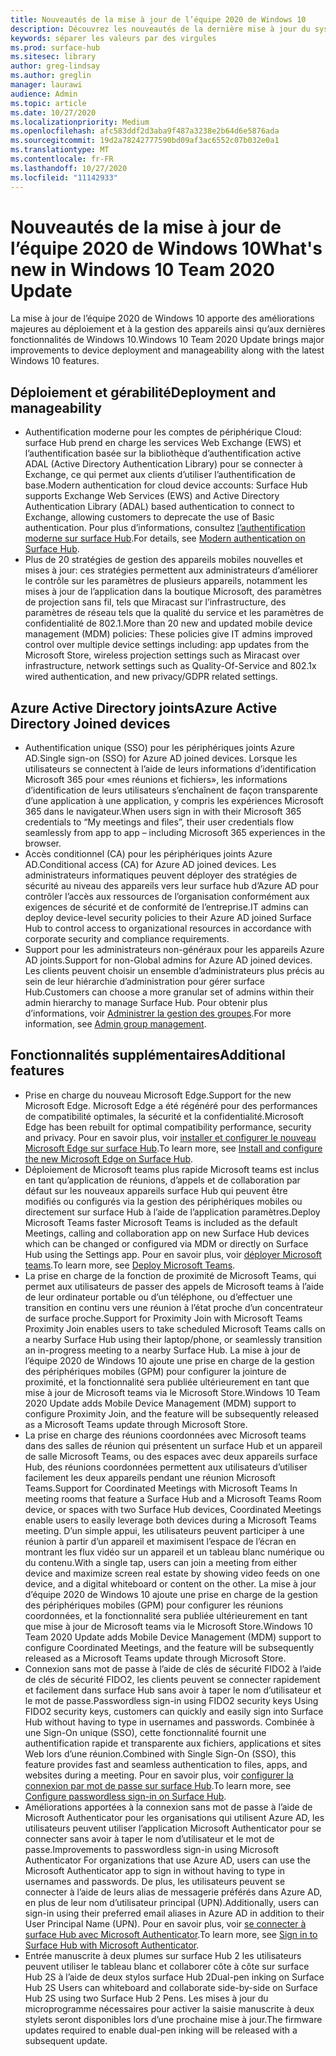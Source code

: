 ```yaml
---
title: Nouveautés de la mise à jour de l’équipe 2020 de Windows 10
description: Découvrez les nouveautés de la dernière mise à jour du système d’exploitation surface Hub, mise à jour d’équipe 2020 de Windows 10.
keywords: séparer les valeurs par des virgules
ms.prod: surface-hub
ms.sitesec: library
author: greg-lindsay
ms.author: greglin
manager: laurawi
audience: Admin
ms.topic: article
ms.date: 10/27/2020
ms.localizationpriority: Medium
ms.openlocfilehash: afc583ddf2d3aba9f487a3238e2b64d6e5876ada
ms.sourcegitcommit: 19d2a78242777590bd09af3ac6552c07b032e0a1
ms.translationtype: MT
ms.contentlocale: fr-FR
ms.lasthandoff: 10/27/2020
ms.locfileid: "11142933"
---
```

# <span data-ttu-id="5e527-104">Nouveautés de la mise à jour de l’équipe 2020 de Windows 10</span><span class="sxs-lookup"><span data-stu-id="5e527-104">What's new in Windows 10 Team 2020 Update</span></span>

<span data-ttu-id="5e527-105">La mise à jour de l’équipe 2020 de Windows 10 apporte des améliorations majeures au déploiement et à la gestion des appareils ainsi qu’aux dernières fonctionnalités de Windows 10.</span><span class="sxs-lookup"><span data-stu-id="5e527-105">Windows 10 Team 2020 Update brings major improvements to device deployment and manageability along with the latest Windows 10 features.</span></span>

##  <span data-ttu-id="5e527-106">Déploiement et gérabilité</span><span class="sxs-lookup"><span data-stu-id="5e527-106">Deployment and manageability</span></span>

- <span data-ttu-id="5e527-107">Authentification moderne pour les comptes de périphérique Cloud: surface Hub prend en charge les services Web Exchange (EWS) et l’authentification basée sur la bibliothèque d’authentification active ADAL (Active Directory Authentication Library) pour se connecter à Exchange, ce qui permet aux clients d’utiliser l’authentification de base.</span><span class="sxs-lookup"><span data-stu-id="5e527-107">Modern authentication for cloud device accounts: Surface Hub supports Exchange Web Services (EWS) and Active Directory Authentication Library (ADAL) based authentication to connect to Exchange, allowing customers to deprecate the use of Basic authentication.</span></span> <span data-ttu-id="5e527-108">Pour plus d’informations, consultez [l’authentification moderne sur surface Hub](https://docs.microsoft.com/surface-hub/surface-hub-modern-auth).</span><span class="sxs-lookup"><span data-stu-id="5e527-108">For details, see [Modern authentication on Surface Hub](https://docs.microsoft.com/surface-hub/surface-hub-modern-auth).</span></span>
- <span data-ttu-id="5e527-109">Plus de 20 stratégies de gestion des appareils mobiles nouvelles et mises à jour: ces stratégies permettent aux administrateurs d’améliorer le contrôle sur les paramètres de plusieurs appareils, notamment les mises à jour de l’application dans la boutique Microsoft, des paramètres de projection sans fil, tels que Miracast sur l’infrastructure, des paramètres de réseau tels que la qualité du service et les paramètres de confidentialité de 802.1.</span><span class="sxs-lookup"><span data-stu-id="5e527-109">More than 20 new and updated mobile device management (MDM) policies:       These policies give IT admins improved control over multiple device settings including: app updates from the Microsoft Store, wireless projection settings such as Miracast over infrastructure, network settings such as Quality-Of-Service and 802.1x wired authentication, and new privacy/GDPR related settings.</span></span>

##  <span data-ttu-id="5e527-110">Azure Active Directory joints</span><span class="sxs-lookup"><span data-stu-id="5e527-110">Azure Active Directory Joined devices</span></span>

- <span data-ttu-id="5e527-111">Authentification unique (SSO) pour les périphériques joints Azure AD.</span><span class="sxs-lookup"><span data-stu-id="5e527-111">Single sign-on (SSO) for Azure AD joined devices.</span></span> <span data-ttu-id="5e527-112">Lorsque les utilisateurs se connectent à l’aide de leurs informations d’identification Microsoft 365 pour «mes réunions et fichiers», les informations d’identification de leurs utilisateurs s’enchaînent de façon transparente d’une application à une application, y compris les expériences Microsoft 365 dans le navigateur.</span><span class="sxs-lookup"><span data-stu-id="5e527-112">When users sign in with their Microsoft 365 credentials to “My meetings and files”, their user credentials flow seamlessly from app to app – including Microsoft 365 experiences in the browser.</span></span>
- <span data-ttu-id="5e527-113">Accès conditionnel (CA) pour les périphériques joints Azure AD.</span><span class="sxs-lookup"><span data-stu-id="5e527-113">Conditional access (CA) for Azure AD joined devices.</span></span>        <span data-ttu-id="5e527-114">Les administrateurs informatiques peuvent déployer des stratégies de sécurité au niveau des appareils vers leur surface hub d’Azure AD pour contrôler l’accès aux ressources de l’organisation conformément aux exigences de sécurité et de conformité de l’entreprise.</span><span class="sxs-lookup"><span data-stu-id="5e527-114">IT admins can deploy device-level security policies to their Azure AD joined Surface Hub to control access to organizational resources in accordance with corporate security and compliance requirements.</span></span>
- <span data-ttu-id="5e527-115">Support pour les administrateurs non-généraux pour les appareils Azure AD joints.</span><span class="sxs-lookup"><span data-stu-id="5e527-115">Support for non-Global admins for Azure AD joined devices.</span></span>        <span data-ttu-id="5e527-116">Les clients peuvent choisir un ensemble d’administrateurs plus précis au sein de leur hiérarchie d’administration pour gérer surface Hub.</span><span class="sxs-lookup"><span data-stu-id="5e527-116">Customers can choose a more granular set of admins within their admin hierarchy to manage Surface Hub.</span></span> <span data-ttu-id="5e527-117">Pour obtenir plus d’informations, voir [Administrer la gestion des groupes](https://docs.microsoft.com/surface-hub/admin-group-management-for-surface-hub).</span><span class="sxs-lookup"><span data-stu-id="5e527-117">For more information, see [Admin group management](https://docs.microsoft.com/surface-hub/admin-group-management-for-surface-hub).</span></span>


## <span data-ttu-id="5e527-118">Fonctionnalités supplémentaires</span><span class="sxs-lookup"><span data-stu-id="5e527-118">Additional features</span></span>


- <span data-ttu-id="5e527-119">Prise en charge du nouveau Microsoft Edge.</span><span class="sxs-lookup"><span data-stu-id="5e527-119">Support for the new Microsoft Edge.</span></span> <span data-ttu-id="5e527-120">Microsoft Edge a été régénéré pour des performances de compatibilité optimales, la sécurité et la confidentialité.</span><span class="sxs-lookup"><span data-stu-id="5e527-120">Microsoft Edge has been rebuilt for optimal compatibility performance, security and privacy.</span></span> <span data-ttu-id="5e527-121">Pour en savoir plus, voir [installer et configurer le nouveau Microsoft Edge sur surface Hub](https://docs.microsoft.com/surface-hub/surface-hub-install-chromium-edge).</span><span class="sxs-lookup"><span data-stu-id="5e527-121">To learn more, see [Install and configure the new Microsoft Edge on Surface Hub](https://docs.microsoft.com/surface-hub/surface-hub-install-chromium-edge).</span></span>
- <span data-ttu-id="5e527-122">Déploiement de Microsoft teams plus rapide Microsoft teams est inclus en tant qu’application de réunions, d’appels et de collaboration par défaut sur les nouveaux appareils surface Hub qui peuvent être modifiés ou configurés via la gestion des périphériques mobiles ou directement sur surface Hub à l’aide de l’application paramètres.</span><span class="sxs-lookup"><span data-stu-id="5e527-122">Deploy Microsoft Teams faster           Microsoft Teams is included as the default Meetings, calling and collaboration app on new Surface Hub devices which can be changed or configured via MDM or directly on Surface Hub using the Settings app.</span></span> <span data-ttu-id="5e527-123">Pour en savoir plus, voir [déployer Microsoft teams](https://docs.microsoft.com/MicrosoftTeams/teams-surface-hub).</span><span class="sxs-lookup"><span data-stu-id="5e527-123">To learn more, see [Deploy Microsoft Teams](https://docs.microsoft.com/MicrosoftTeams/teams-surface-hub).</span></span>
- <span data-ttu-id="5e527-124">La prise en charge de la fonction de proximité de Microsoft Teams, qui permet aux utilisateurs de passer des appels de Microsoft teams à l’aide de leur ordinateur portable ou d’un téléphone, ou d’effectuer une transition en continu vers une réunion à l’état proche d’un concentrateur de surface proche.</span><span class="sxs-lookup"><span data-stu-id="5e527-124">Support for Proximity Join with Microsoft Teams  Proximity Join enables users to take scheduled Microsoft Teams calls on a nearby Surface Hub using their laptop/phone, or seamlessly transition an in-progress meeting to a nearby Surface Hub.</span></span> <span data-ttu-id="5e527-125">La mise à jour de l’équipe 2020 de Windows 10 ajoute une prise en charge de la gestion des périphériques mobiles (GPM) pour configurer la jointure de proximité, et la fonctionnalité sera publiée ultérieurement en tant que mise à jour de Microsoft teams via le Microsoft Store.</span><span class="sxs-lookup"><span data-stu-id="5e527-125">Windows 10 Team 2020 Update adds Mobile Device Management (MDM) support to configure Proximity Join, and the feature will be subsequently released as a Microsoft Teams update through Microsoft Store.</span></span>
- <span data-ttu-id="5e527-126">La prise en charge des réunions coordonnées avec Microsoft teams dans des salles de réunion qui présentent un surface Hub et un appareil de salle Microsoft Teams, ou des espaces avec deux appareils surface Hub, des réunions coordonnées permettent aux utilisateurs d’utiliser facilement les deux appareils pendant une réunion Microsoft Teams.</span><span class="sxs-lookup"><span data-stu-id="5e527-126">Support for Coordinated Meetings with Microsoft Teams In meeting rooms that feature a Surface Hub and a Microsoft Teams Room device, or spaces with two Surface Hub devices, Coordinated Meetings enable users to easily leverage both devices during a Microsoft Teams meeting.</span></span> <span data-ttu-id="5e527-127">D’un simple appui, les utilisateurs peuvent participer à une réunion à partir d’un appareil et maximisent l’espace de l’écran en montrant les flux vidéo sur un appareil et un tableau blanc numérique ou du contenu.</span><span class="sxs-lookup"><span data-stu-id="5e527-127">With a single tap, users can join a meeting from either device and maximize screen real estate by showing video feeds on one device, and a digital whiteboard or content on the other.</span></span> <span data-ttu-id="5e527-128">La mise à jour d’équipe 2020 de Windows 10 ajoute une prise en charge de la gestion des périphériques mobiles (GPM) pour configurer les réunions coordonnées, et la fonctionnalité sera publiée ultérieurement en tant que mise à jour de Microsoft teams via le Microsoft Store.</span><span class="sxs-lookup"><span data-stu-id="5e527-128">Windows 10 Team 2020 Update adds Mobile Device Management (MDM) support to configure Coordinated Meetings, and the feature will be subsequently released as a Microsoft Teams update through Microsoft Store.</span></span>
- <span data-ttu-id="5e527-129">Connexion sans mot de passe à l’aide de clés de sécurité FIDO2 à l’aide de clés de sécurité FIDO2, les clients peuvent se connecter rapidement et facilement dans surface Hub sans avoir à taper le nom d’utilisateur et le mot de passe.</span><span class="sxs-lookup"><span data-stu-id="5e527-129">Passwordless sign-in using FIDO2 security keys      Using FIDO2 security keys, customers can quickly and easily sign into Surface Hub without having to type in usernames and passwords.</span></span> <span data-ttu-id="5e527-130">Combinée à une Sign-On unique (SSO), cette fonctionnalité fournit une authentification rapide et transparente aux fichiers, applications et sites Web lors d’une réunion.</span><span class="sxs-lookup"><span data-stu-id="5e527-130">Combined with Single Sign-On (SSO), this feature provides fast and seamless authentication to files, apps, and websites during a meeting.</span></span> <span data-ttu-id="5e527-131">Pour en savoir plus, voir [configurer la connexion par mot de passe sur surface Hub](https://docs.microsoft.com/surface-hub/surface-hub-2s-phone-authenticate).</span><span class="sxs-lookup"><span data-stu-id="5e527-131">To learn more, see [Configure passwordless sign-in on Surface Hub](https://docs.microsoft.com/surface-hub/surface-hub-2s-phone-authenticate).</span></span>
- <span data-ttu-id="5e527-132">Améliorations apportées à la connexion sans mot de passe à l’aide de Microsoft Authenticator pour les organisations qui utilisent Azure AD, les utilisateurs peuvent utiliser l’application Microsoft Authenticator pour se connecter sans avoir à taper le nom d’utilisateur et le mot de passe.</span><span class="sxs-lookup"><span data-stu-id="5e527-132">Improvements to passwordless sign-in using Microsoft Authenticator     For organizations that use Azure AD, users can use the Microsoft Authenticator app to sign in without having to type in usernames and passwords.</span></span> <span data-ttu-id="5e527-133">De plus, les utilisateurs peuvent se connecter à l’aide de leurs alias de messagerie préférés dans Azure AD, en plus de leur nom d’utilisateur principal (UPN).</span><span class="sxs-lookup"><span data-stu-id="5e527-133">Additionally, users can sign-in using their preferred email aliases in Azure AD in addition to their User Principal Name (UPN).</span></span> <span data-ttu-id="5e527-134">Pour en savoir plus, voir [se connecter à surface Hub avec Microsoft Authenticator](https://docs.microsoft.com/surface-hub/surface-hub-authenticator-app).</span><span class="sxs-lookup"><span data-stu-id="5e527-134">To learn more, see [Sign in to Surface Hub with Microsoft Authenticator](https://docs.microsoft.com/surface-hub/surface-hub-authenticator-app).</span></span>
- <span data-ttu-id="5e527-135">Entrée manuscrite à deux plumes sur surface Hub 2 les utilisateurs peuvent utiliser le tableau blanc et collaborer côte à côte sur surface Hub 2S à l’aide de deux stylos surface Hub 2</span><span class="sxs-lookup"><span data-stu-id="5e527-135">Dual-pen inking on Surface Hub 2S   Users can whiteboard and collaborate side-by-side on Surface Hub 2S using two Surface Hub 2 Pens.</span></span> <span data-ttu-id="5e527-136">Les mises à jour du microprogramme nécessaires pour activer la saisie manuscrite à deux stylets seront disponibles lors d’une prochaine mise à jour.</span><span class="sxs-lookup"><span data-stu-id="5e527-136">The firmware updates required to enable dual-pen inking will be released with a subsequent update.</span></span>

 
 
 
